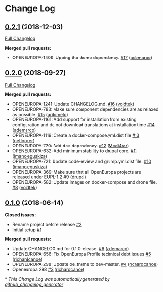 # Change Log

## [0.2.1](https://github.com/openeuropa/oe_profile/tree/0.2.1) (2018-12-03)
[Full Changelog](https://github.com/openeuropa/oe_profile/compare/0.2.0...0.2.1)

**Merged pull requests:**

- OPENEUROPA-1409: Upping the theme dependency. [\#17](https://github.com/openeuropa/oe_profile/pull/17) ([ademarco](https://github.com/ademarco))

## [0.2.0](https://github.com/openeuropa/oe_profile/tree/0.2.0) (2018-09-27)
[Full Changelog](https://github.com/openeuropa/oe_profile/compare/0.1.0...0.2.0)

**Merged pull requests:**

- OPENEUROPA-1241: Update CHANGELOG.md. [\#16](https://github.com/openeuropa/oe_profile/pull/16) ([voidtek](https://github.com/voidtek))
- OPENEUROPA-783: Make sure component dependencies are as relaxed as possible. [\#15](https://github.com/openeuropa/oe_profile/pull/15) ([aritomelo](https://github.com/aritomelo))
- OPENEUROPA-1161: Add support for installation from existing configuration and do not download translations at installation time [\#14](https://github.com/openeuropa/oe_profile/pull/14) ([ademarco](https://github.com/ademarco))
- OPENEUROPA-1119: Create a docker-compose.yml.dist file [\#13](https://github.com/openeuropa/oe_profile/pull/13) ([netlooker](https://github.com/netlooker))
- OPENEUROPA-770: Add dev dependency. [\#12](https://github.com/openeuropa/oe_profile/pull/12) ([Medi4tor](https://github.com/Medi4tor))
- OPENEUROPA-632: Add minimum stability to drupal core. [\#11](https://github.com/openeuropa/oe_profile/pull/11) ([imanoleguskiza](https://github.com/imanoleguskiza))
- OPENEUROPA-721: Update code-review and grump.yml.dist file. [\#10](https://github.com/openeuropa/oe_profile/pull/10) ([imanoleguskiza](https://github.com/imanoleguskiza))
- OPENEUROPA-369: Make sure that all OpenEuropa projects are released under EUPL-1.2 [\#9](https://github.com/openeuropa/oe_profile/pull/9) ([drupol](https://github.com/drupol))
- OPENEUROPA-582: Update images on docker-compose and drone file. [\#8](https://github.com/openeuropa/oe_profile/pull/8) ([voidtek](https://github.com/voidtek))

## [0.1.0](https://github.com/openeuropa/oe_profile/tree/0.1.0) (2018-06-14)
**Closed issues:**

- Rename project before release [\#2](https://github.com/openeuropa/oe_profile/issues/2)
- Initial setup [\#1](https://github.com/openeuropa/oe_profile/issues/1)

**Merged pull requests:**

- Update CHANGELOG.md for 0.1.0 release. [\#6](https://github.com/openeuropa/oe_profile/pull/6) ([ademarco](https://github.com/ademarco))
- OPENEUROPA-656: Fix OpenEuropa Profile technical debt issues	 [\#5](https://github.com/openeuropa/oe_profile/pull/5) ([richardcanoe](https://github.com/richardcanoe))
- OPENEUROPA-298: Update oe\_theme to dev-master. [\#4](https://github.com/openeuropa/oe_profile/pull/4) ([richardcanoe](https://github.com/richardcanoe))
- Openeuropa 298 [\#3](https://github.com/openeuropa/oe_profile/pull/3) ([richardcanoe](https://github.com/richardcanoe))



\* *This Change Log was automatically generated by [github_changelog_generator](https://github.com/skywinder/Github-Changelog-Generator)*